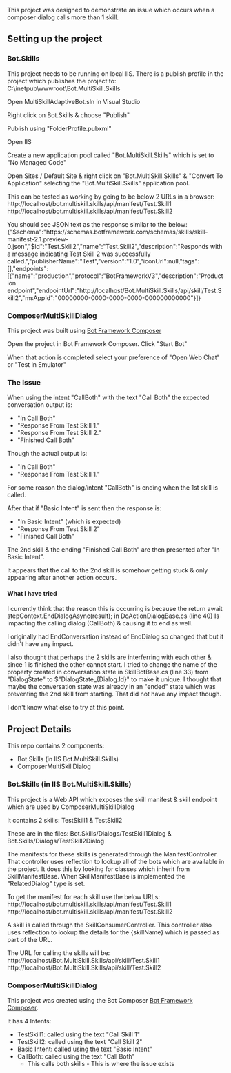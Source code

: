 This project was designed to demonstrate an issue which occurs when a composer dialog calls more than 1 skill.

## Setting up the project
### Bot.Skills
This project needs to be running on local IIS.
There is a publish profile in the project which publishes the project to: C:\inetpub\wwwroot\Bot.MultiSkill.Skills

Open MultiSkillAdaptiveBot.sln in Visual Studio

Right click on Bot.Skills & choose "Publish"

Publish using "FolderProfile.pubxml"

Open IIS

Create a new application pool called "Bot.MultiSkill.Skills" which is set to "No Managed Code"

Open Sites / Default Site & right click on "Bot.MultiSkill.Skills" & "Convert To Application" selecting the "Bot.MultiSkill.Skills" application pool.

This can be tested as working by going to be below 2 URLs in a browser:
http://localhost/bot.multiskill.skills/api/manifest/Test.Skill1
http://localhost/bot.multiskill.skills/api/manifest/Test.Skill2

You should see JSON text as the response similar to the below:
{"$schema":"https://schemas.botframework.com/schemas/skills/skill-manifest-2.1.preview-0.json","$id":"Test.Skill2","name":"Test.Skill2","description":"Responds with a message indicating Test Skill 2 was successfully called.","publisherName":"Test","version":"1.0","iconUrl":null,"tags":[],"endpoints":[{"name":"production","protocol":"BotFrameworkV3","description":"Production endpoint","endpointUrl":"http://localhost/Bot.MultiSkill.Skills/api/skill/Test.Skill2","msAppId":"00000000-0000-0000-0000-000000000000"}]}

### ComposerMultiSkillDialog

This project was built using [Bot Framework Composer](https://docs.microsoft.com/en-us/composer/introduction)

Open the project in Bot Framework Composer.
Click "Start Bot"

When that action is completed select your preference of "Open Web Chat" or "Test in Emulator"

### The Issue
When using the intent "CallBoth" with the text "Call Both" the expected conversation output is:

- "In Call Both"
- "Response From Test Skill 1."
- "Response From Test Skill 2."
- "Finished Call Both"

Though the actual output is:
- "In Call Both"
- "Response From Test Skill 1."

For some reason the dialog/intent "CallBoth" is ending when the 1st skill is called.

After that if "Basic Intent" is sent then the response is:
- "In Basic Intent" (which is expected)
- "Response From Test Skill 2"
- "Finished Call Both"

The 2nd skill & the ending "Finished Call Both" are then presented after "In Basic Intent".

It appears that the call to the 2nd skill is somehow getting stuck & only appearing after another action occurs.

#### What I have tried
I currently think that the reason this is occurring is because the return await stepContext.EndDialogAsync(result); in DoActionDialogBase.cs (line 40)
Is impacting the calling dialog (CallBoth) & causing it to end as well.

I originally had EndConversation instead of EndDialog so changed that but it didn't have any impact.

I also thought that perhaps the 2 skills are interferring with each other & since 1 is finished the other cannot start.
I tried to change the name of the property created in conversation state in SkillBotBase.cs (line 33) from "DialogState" to $"DialogState_{Dialog.Id}" to make it unique.
I thought that maybe the conversation state was already in an "ended" state which was preventing the 2nd skill from starting.
That did not have any impact though.

I don't know what else to try at this point.

## Project Details
This repo contains 2 components:
- Bot.Skills (in IIS Bot.MultiSkill.Skills)
- ComposerMultiSkillDialog

### Bot.Skills (in IIS Bot.MultiSkill.Skills)
This project is a Web API which exposes the skill manifest & skill endpoint which are used by ComposerMultiSkillDialog

It contains 2 skills: TestSkill1 & TestSkill2

These are in the files: Bot.Skills/Dialogs/TestSkill1Dialog & Bot.Skills/Dialogs/TestSkill2Dialog

The manifests for these skills is generated through the ManifestController.  
That controller uses reflection to lookup all of the bots which are available in the project.
It does this by looking for classes which inherit from SkillManifestBase.
When SkillManifestBase is implemented the "RelatedDialog" type is set.

To get the manifest for each skill use the below URLs:
http://localhost/bot.multiskill.skills/api/manifest/Test.Skill1
http://localhost/bot.multiskill.skills/api/manifest/Test.Skill2

A skill is called through the SkillConsumerController.
This controller also uses reflection to lookup the details for the {skillName} which is passed as part of the URL.

The URL for calling the skills will be:
http://localhost/Bot.MultiSkill.Skills/api/skill/Test.Skill1
http://localhost/Bot.MultiSkill.Skills/api/skill/Test.Skill2

### ComposerMultiSkillDialog

This project was created using the Bot Composer [Bot Framework Composer](https://docs.microsoft.com/en-us/composer/introduction).

It has 4 Intents:
- TestSkill1: called using the text "Call Skill 1"
- TestSkill2: called using the text "Call Skill 2"
- Basic Intent: called using the text "Basic Intent"
- CallBoth: called using the text "Call Both"
    - This calls both skills - This is where the issue exists